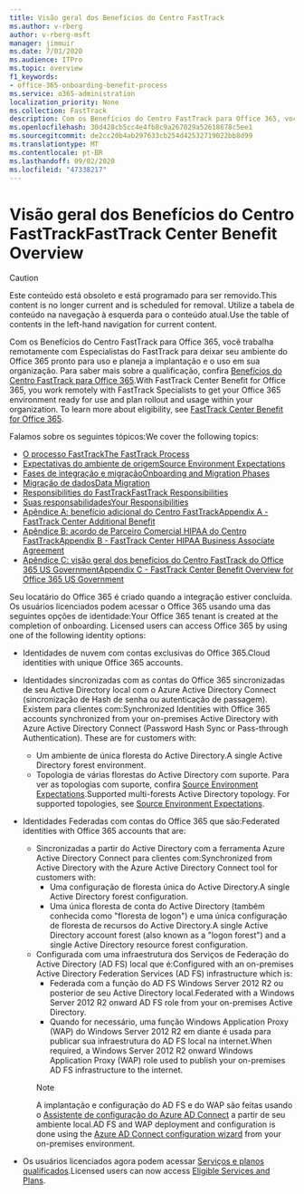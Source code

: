 ```yaml
---
title: Visão geral dos Benefícios do Centro FastTrack
ms.author: v-rberg
author: v-rberg-msft
manager: jimmuir
ms.date: 7/01/2020
ms.audience: ITPro
ms.topic: overview
f1_keywords:
- office-365-onboarding-benefit-process
ms.service: o365-administration
localization_priority: None
ms.collection: FastTrack
description: Com os Benefícios do Centro FastTrack para Office 365, você trabalha remotamente com Especialistas do FastTrack para deixar seu ambiente do Office 365 pronto para uso e planeja a implantação e o uso em sua organização. Para saber mais sobre a qualificação, confira Benefícios do Centro FastTrack para Office 365.
ms.openlocfilehash: 30d428cb5cc4e4fb8c9a267029a52618678c5ee1
ms.sourcegitcommit: de2cc20b4ab297633cb254d42532719022bb8d99
ms.translationtype: MT
ms.contentlocale: pt-BR
ms.lasthandoff: 09/02/2020
ms.locfileid: "47338217"
---
```

# <a name="fasttrack-center-benefit-overview"></a><span data-ttu-id="fbb75-104">Visão geral dos Benefícios do Centro FastTrack</span><span class="sxs-lookup"><span data-stu-id="fbb75-104">FastTrack Center Benefit Overview</span></span>

> [!CAUTION]
> <span data-ttu-id="fbb75-105">Este conteúdo está obsoleto e está programado para ser removido.</span><span class="sxs-lookup"><span data-stu-id="fbb75-105">This content is no longer current and is scheduled for removal.</span></span> <span data-ttu-id="fbb75-106">Utilize a tabela de conteúdo na navegação à esquerda para o conteúdo atual.</span><span class="sxs-lookup"><span data-stu-id="fbb75-106">Use the table of contents in the left-hand navigation for current content.</span></span>

<span data-ttu-id="fbb75-p103">Com os Benefícios do Centro FastTrack para Office 365, você trabalha remotamente com Especialistas do FastTrack para deixar seu ambiente do Office 365 pronto para uso e planeja a implantação e o uso em sua organização. Para saber mais sobre a qualificação, confira [Benefícios do Centro FastTrack para Office 365](O365-fasttrack-benefit-for-office-365.md).</span><span class="sxs-lookup"><span data-stu-id="fbb75-p103">With FastTrack Center Benefit for Office 365, you work remotely with FastTrack Specialists to get your Office 365 environment ready for use and plan rollout and usage within your organization. To learn more about eligibility, see [FastTrack Center Benefit for Office 365](O365-fasttrack-benefit-for-office-365.md).</span></span>
  
<span data-ttu-id="fbb75-109">Falamos sobre os seguintes tópicos:</span><span class="sxs-lookup"><span data-stu-id="fbb75-109">We cover the following topics:</span></span>
- [<span data-ttu-id="fbb75-110">O processo FastTrack</span><span class="sxs-lookup"><span data-stu-id="fbb75-110">The FastTrack Process</span></span>](O365-fasttrack-process.md) 
- [<span data-ttu-id="fbb75-111">Expectativas do ambiente de origem</span><span class="sxs-lookup"><span data-stu-id="fbb75-111">Source Environment Expectations</span></span>](O365-source-environment-expectations.md)
- [<span data-ttu-id="fbb75-112">Fases de integração e migração</span><span class="sxs-lookup"><span data-stu-id="fbb75-112">Onboarding and Migration Phases</span></span>](O365-onboarding-and-migration.md)
- [<span data-ttu-id="fbb75-113">Migração de dados</span><span class="sxs-lookup"><span data-stu-id="fbb75-113">Data Migration</span></span>](O365-data-migration.md)
- [<span data-ttu-id="fbb75-114">Responsibilities do FastTrack</span><span class="sxs-lookup"><span data-stu-id="fbb75-114">FastTrack Responsibilities</span></span>](O365-fasttrack-responsibilities.md)
- [<span data-ttu-id="fbb75-115">Suas responsabilidades</span><span class="sxs-lookup"><span data-stu-id="fbb75-115">Your Responsibilities</span></span>](O365-your-responsibilities.md) 
- [<span data-ttu-id="fbb75-116">Apêndice A: benefício adicional do Centro FastTrack</span><span class="sxs-lookup"><span data-stu-id="fbb75-116">Appendix A - FastTrack Center Additional Benefit</span></span>](O365-fasttrack-additional-benefits.md)
- [<span data-ttu-id="fbb75-117">Apêndice B: acordo de Parceiro Comercial HIPAA do Centro FastTrack</span><span class="sxs-lookup"><span data-stu-id="fbb75-117">Appendix B - FastTrack Center HIPAA Business Associate Agreement</span></span>](O365-hipaa-business-associate-agreement.md)
- [<span data-ttu-id="fbb75-118">Apêndice C: visão geral dos benefícios do Centro FastTrack do Office 365 US Government</span><span class="sxs-lookup"><span data-stu-id="fbb75-118">Appendix C - FastTrack Center Benefit Overview for Office 365 US Government</span></span>](US-Gov-appendix-overview.md)
    
<span data-ttu-id="fbb75-p104">Seu locatário do Office 365 é criado quando a integração estiver concluída. Os usuários licenciados podem acessar o Office 365 usando uma das seguintes opções de identidade:</span><span class="sxs-lookup"><span data-stu-id="fbb75-p104">Your Office 365 tenant is created at the completion of onboarding. Licensed users can access Office 365 by using one of the following identity options:</span></span>
- <span data-ttu-id="fbb75-121">Identidades de nuvem com contas exclusivas do Office 365.</span><span class="sxs-lookup"><span data-stu-id="fbb75-121">Cloud identities with unique Office 365 accounts.</span></span>
- <span data-ttu-id="fbb75-p105">Identidades sincronizadas com as contas do Office 365 sincronizadas de seu Active Directory local com o Azure Active Directory Connect (sincronização de Hash de senha ou autenticação de passagem). Existem para clientes com:</span><span class="sxs-lookup"><span data-stu-id="fbb75-p105">Synchronized Identities with Office 365 accounts synchronized from your on-premises Active Directory with Azure Active Directory Connect (Password Hash Sync or Pass-through Authentication). These are for customers with:</span></span>
  - <span data-ttu-id="fbb75-124">Um ambiente de única floresta do Active Directory.</span><span class="sxs-lookup"><span data-stu-id="fbb75-124">A single Active Directory forest environment.</span></span>
  - <span data-ttu-id="fbb75-p106">Topologia de várias florestas do Active Directory com suporte. Para ver as topologias com suporte, confira [Source Environment Expectations](O365-source-environment-expectations.md).</span><span class="sxs-lookup"><span data-stu-id="fbb75-p106">Supported multi-forests Active Directory topology. For supported topologies, see [Source Environment Expectations](O365-source-environment-expectations.md).</span></span>
- <span data-ttu-id="fbb75-127">Identidades Federadas com contas do Office 365 que são:</span><span class="sxs-lookup"><span data-stu-id="fbb75-127">Federated identities with Office 365 accounts that are:</span></span>
  - <span data-ttu-id="fbb75-128">Sincronizadas a partir do Active Directory com a ferramenta Azure Active Directory Connect para clientes com:</span><span class="sxs-lookup"><span data-stu-id="fbb75-128">Synchronized from Active Directory with the Azure Active Directory Connect tool for customers with:</span></span>
      - <span data-ttu-id="fbb75-129">Uma configuração de floresta única do Active Directory.</span><span class="sxs-lookup"><span data-stu-id="fbb75-129">A single Active Directory forest configuration.</span></span>
      - <span data-ttu-id="fbb75-130">Uma única floresta de conta do Active Directory (também conhecida como "floresta de logon") e uma única configuração de floresta de recursos do Active Directory.</span><span class="sxs-lookup"><span data-stu-id="fbb75-130">A single Active Directory account forest (also known as a "logon forest") and a single Active Directory resource forest configuration.</span></span>
  - <span data-ttu-id="fbb75-131">Configurada com uma infraestrutura dos Serviços de Federação do Active Directory (AD FS) local que é:</span><span class="sxs-lookup"><span data-stu-id="fbb75-131">Configured with an on-premises Active Directory Federation Services (AD FS) infrastructure which is:</span></span>
      - <span data-ttu-id="fbb75-132">Federada com a função do AD FS Windows Server 2012 R2 ou posterior de seu Active Directory local.</span><span class="sxs-lookup"><span data-stu-id="fbb75-132">Federated with a Windows Server 2012 R2 onward AD FS role from your on-premises Active Directory.</span></span>
      - <span data-ttu-id="fbb75-133">Quando for necessário, uma função Windows Application Proxy (WAP) do Windows Server 2012 R2 em diante é usada para publicar sua infraestrutura do AD FS local na internet.</span><span class="sxs-lookup"><span data-stu-id="fbb75-133">When required, a Windows Server 2012 R2 onward Windows Application Proxy (WAP) role used to publish your on-premises AD FS infrastructure to the internet.</span></span>
    > [!NOTE]
    > <span data-ttu-id="fbb75-134">A implantação e configuração do AD FS e do WAP são feitas usando o [Assistente de configuração do Azure AD Connect](https://go.microsoft.com/fwlink/?linkid=844794) a partir de seu ambiente local.</span><span class="sxs-lookup"><span data-stu-id="fbb75-134">AD FS and WAP deployment and configuration is done using the [Azure AD Connect configuration wizard](https://go.microsoft.com/fwlink/?linkid=844794) from your on-premises environment.</span></span> 
  
- <span data-ttu-id="fbb75-135">Os usuários licenciados agora podem acessar [Serviços e planos qualificados](M365-eligible-services-and-plans.md).</span><span class="sxs-lookup"><span data-stu-id="fbb75-135">Licensed users can now access [Eligible Services and Plans](M365-eligible-services-and-plans.md).</span></span>

